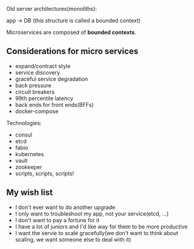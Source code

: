 Old server architectures(monoliths):

app -> DB  (this structure is called a bounded context)

Microservices are composed of **bounded contexts**.

## Considerations for micro services
- expand/contract style
- service discovery
- graceful service degradation
- back pressure
- circuit breakers
- 99th percentile latency
- back ends for front ends(BFFs)
- docker-compose

Technologies:
- consul
- etcd
- fabio
- kubernetes
- vault
- zookeeper
- scripts, scripts, scripts!

## My wish list
- I don't ever want to do another upgrade
- I only want to troubleshoot my app, not your service(etcd, ...)
- I don't want to pay a fortune for it
- I have a lot of juniors and I'd like way for them to be more productive
- I want the servie to scale gracefully(we don't want to think about scaling, we want someone else to deal with it)

